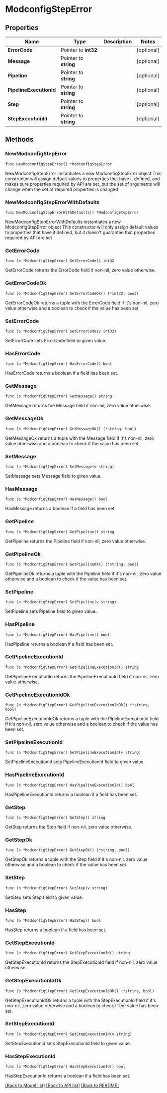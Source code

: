 # ModconfigStepError

## Properties

Name | Type | Description | Notes
------------ | ------------- | ------------- | -------------
**ErrorCode** | Pointer to **int32** |  | [optional] 
**Message** | Pointer to **string** |  | [optional] 
**Pipeline** | Pointer to **string** |  | [optional] 
**PipelineExecutionId** | Pointer to **string** |  | [optional] 
**Step** | Pointer to **string** |  | [optional] 
**StepExecutionId** | Pointer to **string** |  | [optional] 

## Methods

### NewModconfigStepError

`func NewModconfigStepError() *ModconfigStepError`

NewModconfigStepError instantiates a new ModconfigStepError object
This constructor will assign default values to properties that have it defined,
and makes sure properties required by API are set, but the set of arguments
will change when the set of required properties is changed

### NewModconfigStepErrorWithDefaults

`func NewModconfigStepErrorWithDefaults() *ModconfigStepError`

NewModconfigStepErrorWithDefaults instantiates a new ModconfigStepError object
This constructor will only assign default values to properties that have it defined,
but it doesn't guarantee that properties required by API are set

### GetErrorCode

`func (o *ModconfigStepError) GetErrorCode() int32`

GetErrorCode returns the ErrorCode field if non-nil, zero value otherwise.

### GetErrorCodeOk

`func (o *ModconfigStepError) GetErrorCodeOk() (*int32, bool)`

GetErrorCodeOk returns a tuple with the ErrorCode field if it's non-nil, zero value otherwise
and a boolean to check if the value has been set.

### SetErrorCode

`func (o *ModconfigStepError) SetErrorCode(v int32)`

SetErrorCode sets ErrorCode field to given value.

### HasErrorCode

`func (o *ModconfigStepError) HasErrorCode() bool`

HasErrorCode returns a boolean if a field has been set.

### GetMessage

`func (o *ModconfigStepError) GetMessage() string`

GetMessage returns the Message field if non-nil, zero value otherwise.

### GetMessageOk

`func (o *ModconfigStepError) GetMessageOk() (*string, bool)`

GetMessageOk returns a tuple with the Message field if it's non-nil, zero value otherwise
and a boolean to check if the value has been set.

### SetMessage

`func (o *ModconfigStepError) SetMessage(v string)`

SetMessage sets Message field to given value.

### HasMessage

`func (o *ModconfigStepError) HasMessage() bool`

HasMessage returns a boolean if a field has been set.

### GetPipeline

`func (o *ModconfigStepError) GetPipeline() string`

GetPipeline returns the Pipeline field if non-nil, zero value otherwise.

### GetPipelineOk

`func (o *ModconfigStepError) GetPipelineOk() (*string, bool)`

GetPipelineOk returns a tuple with the Pipeline field if it's non-nil, zero value otherwise
and a boolean to check if the value has been set.

### SetPipeline

`func (o *ModconfigStepError) SetPipeline(v string)`

SetPipeline sets Pipeline field to given value.

### HasPipeline

`func (o *ModconfigStepError) HasPipeline() bool`

HasPipeline returns a boolean if a field has been set.

### GetPipelineExecutionId

`func (o *ModconfigStepError) GetPipelineExecutionId() string`

GetPipelineExecutionId returns the PipelineExecutionId field if non-nil, zero value otherwise.

### GetPipelineExecutionIdOk

`func (o *ModconfigStepError) GetPipelineExecutionIdOk() (*string, bool)`

GetPipelineExecutionIdOk returns a tuple with the PipelineExecutionId field if it's non-nil, zero value otherwise
and a boolean to check if the value has been set.

### SetPipelineExecutionId

`func (o *ModconfigStepError) SetPipelineExecutionId(v string)`

SetPipelineExecutionId sets PipelineExecutionId field to given value.

### HasPipelineExecutionId

`func (o *ModconfigStepError) HasPipelineExecutionId() bool`

HasPipelineExecutionId returns a boolean if a field has been set.

### GetStep

`func (o *ModconfigStepError) GetStep() string`

GetStep returns the Step field if non-nil, zero value otherwise.

### GetStepOk

`func (o *ModconfigStepError) GetStepOk() (*string, bool)`

GetStepOk returns a tuple with the Step field if it's non-nil, zero value otherwise
and a boolean to check if the value has been set.

### SetStep

`func (o *ModconfigStepError) SetStep(v string)`

SetStep sets Step field to given value.

### HasStep

`func (o *ModconfigStepError) HasStep() bool`

HasStep returns a boolean if a field has been set.

### GetStepExecutionId

`func (o *ModconfigStepError) GetStepExecutionId() string`

GetStepExecutionId returns the StepExecutionId field if non-nil, zero value otherwise.

### GetStepExecutionIdOk

`func (o *ModconfigStepError) GetStepExecutionIdOk() (*string, bool)`

GetStepExecutionIdOk returns a tuple with the StepExecutionId field if it's non-nil, zero value otherwise
and a boolean to check if the value has been set.

### SetStepExecutionId

`func (o *ModconfigStepError) SetStepExecutionId(v string)`

SetStepExecutionId sets StepExecutionId field to given value.

### HasStepExecutionId

`func (o *ModconfigStepError) HasStepExecutionId() bool`

HasStepExecutionId returns a boolean if a field has been set.


[[Back to Model list]](../README.md#documentation-for-models) [[Back to API list]](../README.md#documentation-for-api-endpoints) [[Back to README]](../README.md)


